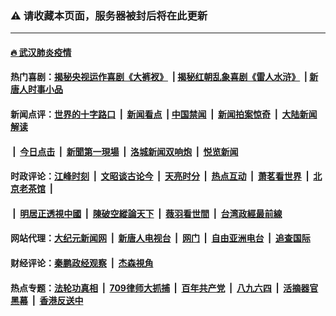 ### ⚠️ 请收藏本页面，服务器被封后将在此更新

---

#### [🔥 武汉肺炎疫情](http://178.128.128.158:10000/videos/corona/)

#### 热门喜剧：[揭秘央视运作喜剧《大裤衩》](http://178.128.128.158:10000/videos/res/big-shorts/) &nbsp;|&nbsp;[揭秘红朝乱象喜剧《雷人水浒》](http://178.128.128.158:10000/videos/res/OutlawsOfMarsh/) &nbsp;|&nbsp;[新唐人时事小品](http://178.128.128.158:10000/videos/res/comedy/)

#### 新闻点评：[世界的十字路口](http://178.128.128.158/tanghao/) &nbsp;|&nbsp; [新闻看点](http://178.128.128.158/news-insight/) &nbsp;|&nbsp;[中国禁闻](http://178.128.128.158/ntdtv-news/) &nbsp;|&nbsp; [新闻拍案惊奇](http://178.128.128.158/dayu/) &nbsp;|&nbsp; [大陆新闻解读](http://178.128.128.158/ntdtv-comedy/)
####   &nbsp;|&nbsp;  [今日点击](http://178.128.128.158/news-click/)  &nbsp;|&nbsp; [新聞第一現場](http://178.128.128.158/primary-scene/) &nbsp;|&nbsp; [洛城新闻双响炮](http://178.128.128.158/la-news/) &nbsp;|&nbsp; [悦览新闻](http://178.128.128.158/dingyue/)

#### 时政评论：[江峰时刻](http://178.128.128.158/today-in-history/) &nbsp;|&nbsp; [文昭谈古论今](http://178.128.128.158/wenzhao/) &nbsp;|&nbsp; [天亮时分](http://178.128.128.158/tianliang/) &nbsp;|&nbsp; [热点互动](http://178.128.128.158/ntdtv-rdhd/) &nbsp;|&nbsp; [萧茗看世界](http://178.128.128.158/simonegao/) &nbsp;|&nbsp; [北京老茶馆](http://178.128.128.158/teahouse/)  &nbsp;|&nbsp;  
####   &nbsp;|&nbsp;  [明居正透視中國](http://178.128.128.158/decoding-china/)  &nbsp;|&nbsp; [陳破空縱論天下](http://178.128.128.158/pokong/)  &nbsp;|&nbsp; [薇羽看世間](http://178.128.128.158/weiyu/)  &nbsp;|&nbsp; [台湾政經最前線](http://178.128.128.158/taiwan/)   

#### 网站代理：[大纪元新闻网](http://178.128.128.158:10080/gb/) &nbsp;|&nbsp; [新唐人电视台](http://178.128.128.158:8808/gb/) &nbsp;|&nbsp; [网门](http://178.128.128.158:11000/) &nbsp;|&nbsp; [自由亚洲电台](http://178.128.128.158:9800/mandarin/) &nbsp;|&nbsp; [追查国际](http://178.128.128.158:10010/)

#### 财经评论：[秦鹏政经观察](http://178.128.128.158/qinpeng/) &nbsp;|&nbsp; [杰森視角 ](http://178.128.128.158/jason/)

#### 热点专题：[法轮功真相](http://178.128.128.158:10000/videos/truth.html) &nbsp;|&nbsp; [709律师大抓捕](http://178.128.128.158:10000/videos/709/) &nbsp;|&nbsp; [百年共产党](http://178.128.128.158:10000/videos/ccp.html) &nbsp;|&nbsp; [八九六四](http://178.128.128.158:10000/videos/88/)  &nbsp;|&nbsp; [活摘器官黑幕](http://178.128.128.158:10000/videos/res/Organs/)  &nbsp;|&nbsp; [香港反送中](http://178.128.128.158:10000/videos/res/hk/) 

<img src='http://gfw-breaker.win/link5.md' width='0px' height='0px'/>
